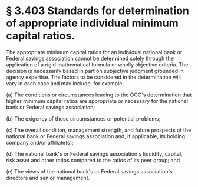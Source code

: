 # § 3.403   Standards for determination of appropriate individual minimum capital ratios.

The appropriate minimum capital ratios for an individual national bank or Federal savings association cannot be determined solely through the application of a rigid mathematical formula or wholly objective criteria. The decision is necessarily based in part on subjective judgment grounded in agency expertise. The factors to be considered in the determination will vary in each case and may include, for example:


(a) The conditions or circumstances leading to the OCC's determination that higher minimum capital ratios are appropriate or necessary for the national bank or Federal savings association;


(b) The exigency of those circumstances or potential problems;


(c) The overall condition, management strength, and future prospects of the national bank or Federal savings association and, if applicable, its holding company and/or affiliate(s);


(d) The national bank's or Federal savings association's liquidity, capital, risk asset and other ratios compared to the ratios of its peer group; and


(e) The views of the national bank's or Federal savings association's directors and senior management.




